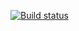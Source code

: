 [![Build status](https://ci.appveyor.com/api/projects/status/085y8bhspjtiasuj?svg=true)](https://ci.appveyor.com/project/GragN/matchers)